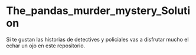 # The_pandas_murder_mystery_Solution
Si te gustan las historias de detectives y policiales vas a disfrutar mucho el echar un ojo en este repositorio.
